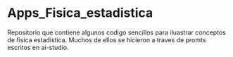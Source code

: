 # Apps_Fisica_estadistica
Repositorio que contiene algunos codigo sencillos para iluastrar conceptos de fisica estadistica. Muchos de ellos se hicieron a traves de promts escritos en ai-studio.

